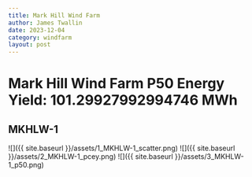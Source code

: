 ```yaml
---
title: Mark Hill Wind Farm
author: James Twallin
date: 2023-12-04
category: windfarm
layout: post
---
```

# Mark Hill Wind Farm P50 Energy Yield: 101.29927992994746 MWh

MKHLW-1
-------------
![]({{ site.baseurl }}/assets/1_MKHLW-1_scatter.png)
![]({{ site.baseurl }}/assets/2_MKHLW-1_pcey.png)
![]({{ site.baseurl }}/assets/3_MKHLW-1_p50.png)

